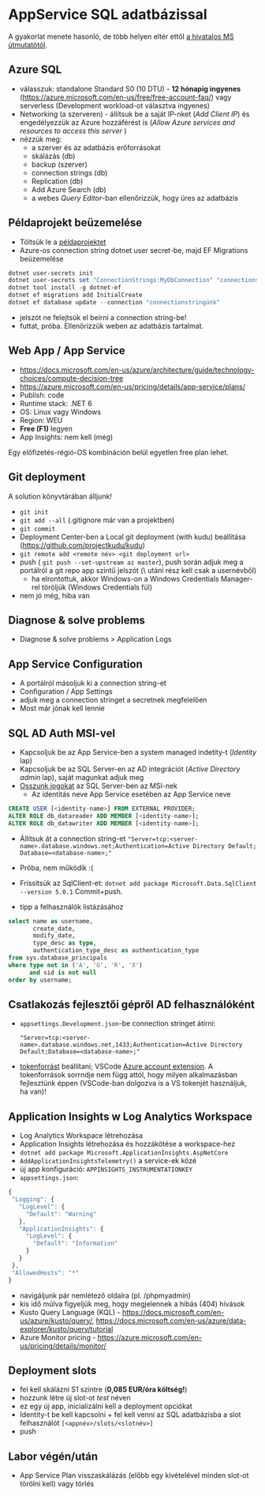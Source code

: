 # AppService SQL adatbázissal

A gyakorlat menete hasonló, de több helyen eltér ettől [a hivatalos MS útmutatótól](https://learn.microsoft.com/en-us/azure/app-service/tutorial-dotnetcore-sqldb-app).

## Azure SQL

  - válasszuk: standalone Standard S0 (10 DTU) - **12 hónapig ingyenes** (https://azure.microsoft.com/en-us/free/free-account-faq/) vagy serverless (Development workload-ot választva ingyenes)
  - Networking (a szerveren) - állítsuk be a saját IP-nket (_Add Client IP_) és engedélyezzük az Azure hozzáférést is (_Allow Azure services and resources to access this server_
)
  - nézzük meg:
    - a szerver és az adatbázis erőforrásokat
    - skálázás (db)
    - backup (szerver)
    - connection strings (db)
    - Replication (db)
    - Add Azure Search (db)
    - a webes *Query Editor*-ban ellenőrizzük, hogy üres az adatbázis
    
## Példaprojekt beüzemelése

  - Töltsük le a [példaprojektet](https://github.com/Azure-Samples/msdocs-app-service-sqldb-dotnetcore)
  - Azure-os connection string dotnet user secret-be, majd EF Migrations beüzemelése
  ```powershell
  dotnet user-secrets init
  dotnet user-secrets set "ConnectionStrings:MyDbConnection" "connectionstringünk"
  dotnet tool install -g dotnet-ef
  dotnet ef migrations add InitialCreate
  dotnet ef database update --connection "connectionstringünk"
  ```
  - jelszót ne felejtsük el beírni a connection string-be!
  - futtat, próba. Ellenőrizzük weben az adatbázis tartalmat.


## Web App / App Service

  - https://docs.microsoft.com/en-us/azure/architecture/guide/technology-choices/compute-decision-tree
  - https://azure.microsoft.com/en-us/pricing/details/app-service/plans/
  - Publish: code
  - Runtime stack: .NET 6
  - OS: Linux vagy Windows
  - Region: WEU
  - **Free (F1)** legyen
  - App Insights: nem kell (még)

Egy előfizetés-régió-OS kombináción belül egyetlen free plan lehet.
  
 ## Git deployment
  
 A solution könyvtárában álljunk!
  - `git init`
  - `git add --all` (.gitignore már van a projektben)
  - `git commit`
  - Deployment Center-ben a Local git deployment (with kudu) beállítása (https://github.com/projectkudu/kudu)
  - `git remote add <remote név> <git deployment url>`
  - push ( `git push --set-upstream az master`), push során adjuk meg a portálról a git repo app szintű jelszót (\ utáni rész kell csak a usernévből)
    - ha elrontottuk, akkor Windows-on a Windows Credentials Manager-rel töröljük (Windows Credentials fül)
 - nem jó még, hiba van
 
 ## Diagnose & solve problems
 
 - Diagnose & solve problems > Application Logs
 
 ## App Service Configuration
 
 - A portálról másoljuk ki a connection string-et
 - Configuration / App Settings
 - adjuk meg a connection stringet a secretnek megfelelően
 - Most már jónak kell lennie
 
 ## SQL AD Auth MSI-vel
 
 - Kapcsoljuk be az App Service-ben a system managed indetity-t (*Identity* lap)
 - Kapcsoljuk be az SQL Server-en az AD integrációt (*Active Directory admin* lap), saját magunkat adjuk meg
 - [Osszunk jogokat](https://docs.microsoft.com/en-us/azure/app-service/app-service-web-tutorial-connect-msi#grant-permissions-to-managed-identity) az SQL Server-ben az MSI-nek
    - Az identitás neve App Service esetében az App Service neve
 
```sql
CREATE USER [<identity-name>] FROM EXTERNAL PROVIDER;
ALTER ROLE db_datareader ADD MEMBER [<identity-name>];
ALTER ROLE db_datawriter ADD MEMBER [<identity-name>];
```
 - Állítsuk át a connection string-et `"Server=tcp:<server-name>.database.windows.net;Authentication=Active Directory Default; Database=<database-name>;"`
 - Próba, nem működik :(
 - Frissítsük az SqlClient-et: `dotnet add package Microsoft.Data.SqlClient --version 5.0.1` Commit+push.

 - tipp a felhasználók listázásához
 
```sql
select name as username,
       create_date,
       modify_date,
       type_desc as type,
       authentication_type_desc as authentication_type
from sys.database_principals
where type not in ('A', 'G', 'R', 'X')
      and sid is not null
order by username;
```
  
 ## Csatlakozás fejlesztői gépről AD felhasználóként
 
 - `appsettings.Development.json`-be connection stringet átírni: 
    ```
    "Server=tcp:<server-name>.database.windows.net,1433;Authentication=Active Directory Default;Database=<database-name>;"
    ```
 - [tokenforrást](https://docs.microsoft.com/en-us/dotnet/api/azure.identity.defaultazurecredential?view=azure-dotnet) beállítani; VSCode [Azure account extension](https://marketplace.visualstudio.com/items?itemName=ms-vscode.azure-account). A tokenforrások sorrndje nem függ attól, hogy milyen alkalmazásban fejlesztünk éppen (VSCode-ban dolgozva is a VS tokenjét használjuk, ha van)!
   
 ## Application Insights w Log Analytics Workspace
 
 - Log Analytics Workspace létrehozása
 - Application Insights létrehozása és hozzákötése a workspace-hez
 - `dotnet add package Microsoft.ApplicationInsights.AspNetCore`
 -  `AddApplicationInsightsTelemetry()` a service-ek közé
 - új app konfiguráció: `APPINSIGHTS_INSTRUMENTATIONKEY`
 - `appsettings.json`:
 
 ```javascript
 {
  "Logging": {
    "LogLevel": {
      "Default": "Warning"
    },
    "ApplicationInsights": {
      "LogLevel": {
        "Default": "Information"
      }
    }
  },
  "AllowedHosts": "*"
}
 ```
 - navigáljunk pár nemlétező oldalra (pl. /phpmyadmin)
 - kis idő múlva figyeljük meg, hogy megjelennek a hibás (404) hívások
 - Kusto Query Language (KQL) - https://docs.microsoft.com/en-us/azure/kusto/query/, https://docs.microsoft.com/en-us/azure/data-explorer/kusto/query/tutorial
 - Azure Monitor pricing - https://azure.microsoft.com/en-us/pricing/details/monitor/
 
 ## Deployment slots
 
 - fel kell skálázni S1 szintre (**0,085 EUR/óra költség!**)
 - hozzunk létre új slot-ot *test* néven
 - ez egy új app, inicializálni kell a deployment opciókat
 - Identity-t be kell kapcsolni + fel kell venni az SQL adatbázisba a slot felhasználót `[<appnév>/slots/<slotnév>]`
 - push
    
## Labor végén/után

- App Service Plan visszaskálázás (előbb egy kivételével minden slot-ot törölni kell) vagy törlés
  
